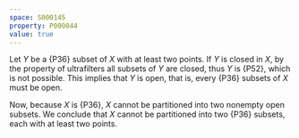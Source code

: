 ```yaml
---
space: S000145
property: P000044
value: true
---
```


Let $Y$ be a {P36} subset of $X$ with at least two points.
If $Y$ is closed in $X$, by the property of ultrafilters all subsets of $Y$ are closed, thus $Y$ is {P52}, which is not possible.
This implies that $Y$ is open, that is, every {P36} subsets of $X$ must be open.

Now, because $X$ is {P36}, $X$ cannot be partitioned into two nonempty open subsets.
We conclude that $X$ cannot be partitioned into two {P36} subsets, each with at least two points.
